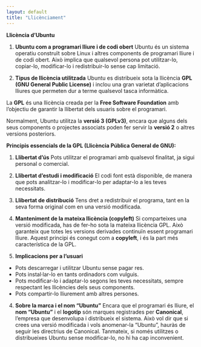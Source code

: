 ```yaml
---
layout: default
title: "Llicènciament"
---
```


**Llicència d’Ubuntu**

1. **Ubuntu com a programari lliure i de codi obert**
   Ubuntu és un sistema operatiu construït sobre Linux i altres components de programari lliure i de codi obert.
   Això implica que qualsevol persona pot utilitzar-lo, copiar-lo, modificar-lo i redistribuir-lo sense cap limitació.

2. **Tipus de llicència utilitzada**
   Ubuntu es distribueix sota la llicència **GPL (GNU General Public License)** i inclou una gran varietat d’aplicacions lliures que permeten dur a terme qualsevol tasca informàtica.

La **GPL** és una llicència creada per la **Free Software Foundation** amb l’objectiu de garantir la llibertat dels usuaris sobre el programari.

Normalment, Ubuntu utilitza la **versió 3 (GPLv3)**, encara que alguns dels seus components o projectes associats poden fer servir la **versió 2** o altres versions posteriors.

**Principis essencials de la GPL (Llicència Pública General de GNU):**

1. **Llibertat d’ús**
   Pots utilitzar el programari amb qualsevol finalitat, ja sigui personal o comercial.

2. **Llibertat d’estudi i modificació**
   El codi font està disponible, de manera que pots analitzar-lo i modificar-lo per adaptar-lo a les teves necessitats.

3. **Llibertat de distribució**
   Tens dret a redistribuir el programa, tant en la seva forma original com en una versió modificada.

4. **Manteniment de la mateixa llicència (copyleft)**
   Si comparteixes una versió modificada, has de fer-ho sota la mateixa llicència GPL.
   Això garanteix que totes les versions derivades continuïn essent programari lliure.
   Aquest principi és conegut com a **copyleft**, i és la part més característica de la GPL.

5. **Implicacions per a l’usuari**

* Pots descarregar i utilitzar Ubuntu sense pagar res.
* Pots instal·lar-lo en tants ordinadors com vulguis.
* Pots modificar-lo i adaptar-lo segons les teves necessitats, sempre respectant les llicències dels seus components.
* Pots compartir-lo lliurement amb altres persones.

4. **Sobre la marca i el nom “Ubuntu”**
   Encara que el programari és lliure, el **nom “Ubuntu”** i el **logotip** són marques registrades per **Canonical**, l’empresa que desenvolupa i distribueix el sistema.
   Això vol dir que si crees una versió modificada i vols anomenar-la “Ubuntu”, hauràs de seguir les directrius de Canonical.
   Tanmateix, si només utilitzes o distribueixes Ubuntu sense modificar-lo, no hi ha cap inconvenient.

